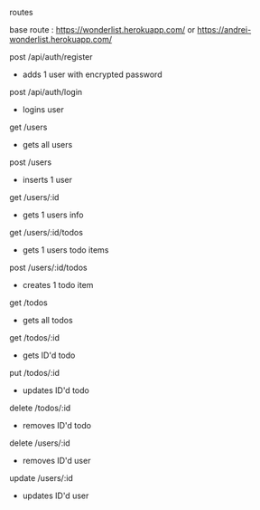 routes 


base route : https://wonderlist.herokuapp.com/ 
or 
 https://andrei-wonderlist.herokuapp.com/

post /api/auth/register
* adds 1 user with encrypted password

 post /api/auth/login
* logins user 

get /users

* gets all users

post /users
* inserts 1 user

get /users/:id
* gets 1 users info 

get /users/:id/todos
* gets 1 users todo items 

post /users/:id/todos
 * creates 1 todo item 

<!-- not working on heroku -->
 get /todos 
 * gets all todos 

 get /todos/:id 
 * gets ID'd todo

put /todos/:id 
 * updates ID'd todo

 delete /todos/:id 
 * removes ID'd todo  

  delete /users/:id 
 * removes ID'd user  

  update /users/:id 
 * updates ID'd user  




